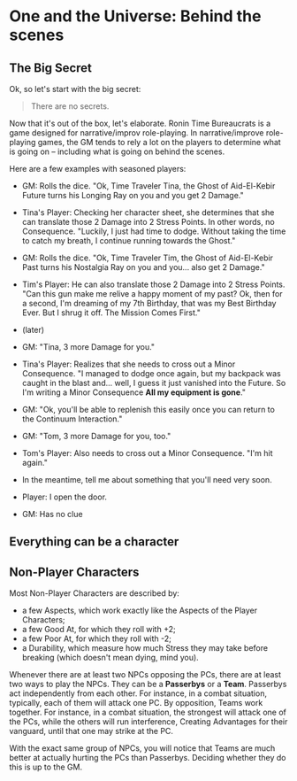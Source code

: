 # One and the Universe: Behind the scenes

## The Big Secret

Ok, so let's start with the big secret:

> There are no secrets.

Now that it's out of the box, let's elaborate. Ronin Time Bureaucrats is a game designed for narrative/improv role-playing. In narrative/improve role-playing games, the GM tends to rely a lot on the players to determine what is going on – including what is going on behind the scenes.

Here are a few examples with seasoned players:

* GM: Rolls the dice. "Ok, Time Traveler Tina, the Ghost of Aid-El-Kebir Future turns his Longing Ray on you and you get 2 Damage."
* Tina's Player: Checking her character sheet, she determines that she can translate those 2 Damage into 2 Stress Points. In other words, no Consequence. "Luckily, I just had time to dodge. Without taking the time to catch my breath, I continue running towards the Ghost."
* GM: Rolls the dice. "Ok, Time Traveler Tim, the Ghost of Aid-El-Kebir Past turns his Nostalgia Ray on you and you... also get 2 Damage."
* Tim's Player: He can also translate those 2 Damage into 2 Stress Points. "Can this gun make me relive a happy moment of my past? Ok, then for a second, I'm dreaming of my 7th Birthday, that was my Best Birthday Ever. But I shrug it off. The Mission Comes First."
* \(later\)
* GM: "Tina, 3 more Damage for you."
* Tina's Player: Realizes that she needs to cross out a Minor Consequence. "I managed to dodge once again, but my backpack was caught in the blast and... well, I guess it just vanished into the Future. So I'm writing a Minor Consequence **All my equipment is gone**."
* GM: "Ok, you'll be able to replenish this easily once you can return to the Continuum Interaction."
* GM: "Tom, 3 more Damage for you, too."
* Tom's Player: Also needs to cross out a Minor Consequence. "I'm hit again."
* In the meantime, tell me about something that you'll need very soon.

* Player: I open the door.

* GM: Has no clue

## Everything can be a character

## Non-Player Characters

Most Non-Player Characters are described by:

* a few Aspects, which work exactly like the Aspects of the Player Characters;
* a few Good At, for which they roll with +2;
* a few Poor At, for which they roll with -2;
* a Durability, which measure how much Stress they may take before breaking \(which doesn't mean dying, mind you\).

Whenever there are at least two NPCs opposing the PCs, there are at least two ways to play the NPCs. They can be a **Passerbys** or a **Team**. Passerbys act independently from each other. For instance, in a combat situation, typically, each of them will attack one PC. By opposition, Teams work together. For instance, in a combat situation, the strongest will attack one of the PCs, while the others will run interference, Creating Advantages for their vanguard, until that one may strike at the PC.

With the exact same group of NPCs, you will notice that Teams are much better at actually hurting the PCs than Passerbys. Deciding whether they do this is up to the GM.



